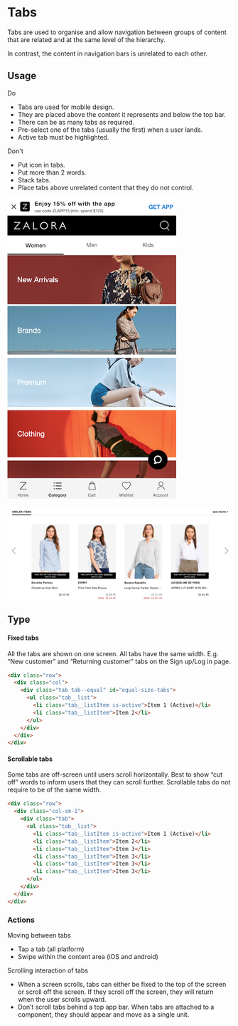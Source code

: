 # Tabs
Tabs are used to organise and allow navigation between groups of content that are related and at the same level of the hierarchy.

In contrast, the content in navigation bars is unrelated to each other.


## Usage
<span class="u-text-positive">Do</span>
* Tabs are used for mobile design.
* They are placed above the content it represents and below the top bar.
* There can be as many tabs as required.
* Pre-select one of the tabs (usually the first) when a user lands.
* Active tab must be highlighted.

<span class="u-text-urgent">Don't</span>
* Put icon in tabs.
* Put more than 2 words.
* Stack tabs.
* Place tabs above unrelated content that they do not control. 

![usage of tabs](img/tabs/tabs_usage.png "Do[The tabs in this page control the category list below it.]")


![wrong usage of tabs](img/tabs/tabs_wrong_usage.png "Don't[Tab elements should only be used for tabs.]")


## Type

#### Fixed tabs

All the tabs are shown on one screen. All tabs have the same width. E.g. “New customer” and “Returning customer” tabs on the Sign up/Log in page.

```html
<div class="row">
  <div class="col">
    <div class="tab tab--equal" id="equal-size-tabs">
      <ul class="tab__list">
        <li class="tab__listItem is-active">Item 1 (Active)</li>
        <li class="tab__listItem">Item 2</li>
      </ul>
    </div>
  </div>
</div>
```

#### Scrollable tabs

Some tabs are off-screen until users scroll horizontally. Best to show “cut off” words to inform users that they can scroll further. Scrollable tabs do not require to be of the same width.

```html
<div class="row">
  <div class="col-sm-1">
    <div class="tab">
      <ul class="tab__list">
        <li class="tab__listItem is-active">Item 1 (Active)</li>
        <li class="tab__listItem">Item 2</li>
        <li class="tab__listItem">Item 3</li>
        <li class="tab__listItem">Item 3</li>
        <li class="tab__listItem">Item 3</li>
        <li class="tab__listItem">Item 3</li>
      </ul>
    </div>
  </div>
</div>
```

### Actions
Moving between tabs
- Tap a tab (all platform)
- Swipe within the content area (iOS and android)

Scrolling interaction of tabs
- When a screen scrolls, tabs can either be fixed to the top of the screen or scroll off the screen. If they scroll off the screen, they will return when the user scrolls upward.
- Don’t scroll tabs behind a top app bar. When tabs are attached to a component, they should appear and move as a single unit.
